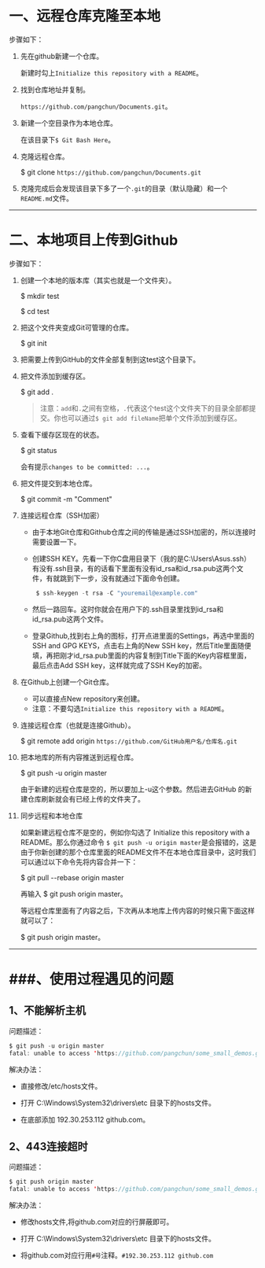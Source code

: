 # 一、远程仓库克隆至本地

步骤如下：

1. 先在github新建一个仓库。

   新建时勾上`Initialize this repository with a README`。

2. 找到仓库地址并复制。

   `https://github.com/pangchun/Documents.git`。

3. 新建一个空目录作为本地仓库。

   在该目录下`$ Git Bash Here`。

4. 克隆远程仓库。

   $ git clone `https://github.com/pangchun/Documents.git`

5. 克隆完成后会发现该目录下多了一个`.git`的目录（默认隐藏）和一个`README.md`文件。

------

# 二、本地项目上传到Github

步骤如下：

1. 创建一个本地的版本库（其实也就是一个文件夹）。

   $ mkdir test

   $ cd test

2. 把这个文件夹变成Git可管理的仓库。

   $ git init

3. 把需要上传到GitHub的文件全部复制到这test这个目录下。

4. 把文件添加到缓存区。

   $ git add .

   > 注意：`add`和`.`之间有空格，`.`代表这个test这个文件夹下的目录全部都提交。你也可以通过`$ git add fileName`把单个文件添加到缓存区。

5. 查看下缓存区现在的状态。

   $ git status

   会有提示`changes to be committed: ...`。

6. 把文件提交到本地仓库。

   $ git commit -m "Comment"

7. 连接远程仓库（SSH加密）

   - 由于本地Git仓库和Github仓库之间的传输是通过SSH加密的，所以连接时需要设置一下。

   - 创建SSH KEY。先看一下你C盘用目录下（我的是C:\Users\Asus\.ssh）有没有.ssh目录，有的话看下里面有没有id_rsa和id_rsa.pub这两个文件，有就跳到下一步，没有就通过下面命令创建。

     ```java
      $ ssh-keygen -t rsa -C "youremail@example.com"
     ```

   -  然后一路回车。这时你就会在用户下的.ssh目录里找到id_rsa和id_rsa.pub这两个文件。
   -  登录Github,找到右上角的图标，打开点进里面的Settings，再选中里面的SSH and GPG KEYS，点击右上角的New SSH key，然后Title里面随便填，再把刚才id_rsa.pub里面的内容复制到Title下面的Key内容框里面，最后点击Add SSH key，这样就完成了SSH Key的加密。  

8. 在Github上创建一个Git仓库。

   - 可以直接点New repository来创建。
   - 注意：不要勾选`Initialize this repository with a README`。

9. 连接远程仓库（也就是连接Github）。

   $ git remote add origin `https://github.com/GitHub用户名/仓库名.git`

10. 把本地库的所有内容推送到远程仓库。

    $ git push -u origin master

    由于新建的远程仓库是空的，所以要加上-u这个参数。然后进去GitHub 的新建仓库刷新就会有已经上传的文件夹了。

11. 同步远程和本地仓库

    如果新建远程仓库不是空的，例如你勾选了 Initialize this repository with a README。那么你通过命令 `$ git push -u origin master`是会报错的，这是由于你新创建的那个仓库里面的README文件不在本地仓库目录中，这时我们可以通过以下命令先将内容合并一下：

    $ git pull --rebase origin master

    再输入 $ git push origin master。

    等远程仓库里面有了内容之后，下次再从本地库上传内容的时候只需下面这样就可以了：

    $ git push origin master。

------

# ###、使用过程遇见的问题

## 1、不能解析主机

问题描述：

```java
$ git push -u origin master
fatal: unable to access 'https://github.com/pangchun/some_small_demos.git/': Could not resolve host: github.com
```

解决办法：

- 直接修改/etc/hosts文件。

- 打开 C:\Windows\System32\drivers\etc 目录下的hosts文件。
- 在底部添加 192.30.253.112 github.com。

## 2、443连接超时

问题描述：

```java
$ git push origin master
fatal: unable to access 'https://github.com/pangchun/some_small_demos.git/': Failed to connect to github.com port 443: Timed out
```

解决办法：

- 修改hosts文件,将github.com对应的行屏蔽即可。

- 打开 C:\Windows\System32\drivers\etc 目录下的hosts文件。
- 将github.com对应行用`#号`注释。`#192.30.253.112 github.com`











































































